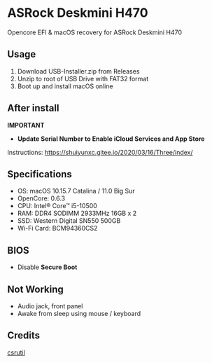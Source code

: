 # ASRock Deskmini H470

Opencore EFI &amp; macOS recovery for ASRock Deskmini H470

## Usage

1. Download USB-Installer.zip from Releases
1. Unzip to root of USB Drive with FAT32 format
1. Boot up and install macOS online

## After install

**IMPORTANT**

- **Update Serial Number to Enable iCloud Services and App Store**

Instructions: https://shuiyunxc.gitee.io/2020/03/16/Three/index/

## Specifications

- OS: macOS 10.15.7 Catalina / 11.0 Big Sur
- OpenCore: 0.6.3
- CPU: Intel® Core™ i5-10500
- RAM: DDR4 SODIMM 2933MHz 16GB x 2
- SSD: Western Digital SN550 500GB
- Wi-Fi Card: BCM94360CS2

## BIOS

- Disable **Secure Boot**

## Not Working

- Audio jack, front panel
- Awake from sleep using mouse / keyboard

## Credits

[csrutil](https://github.com/csrutil)
